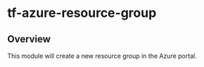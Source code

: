 # tf-azure-resource-group

## Overview
This module will create a new resource group in the Azure portal.
